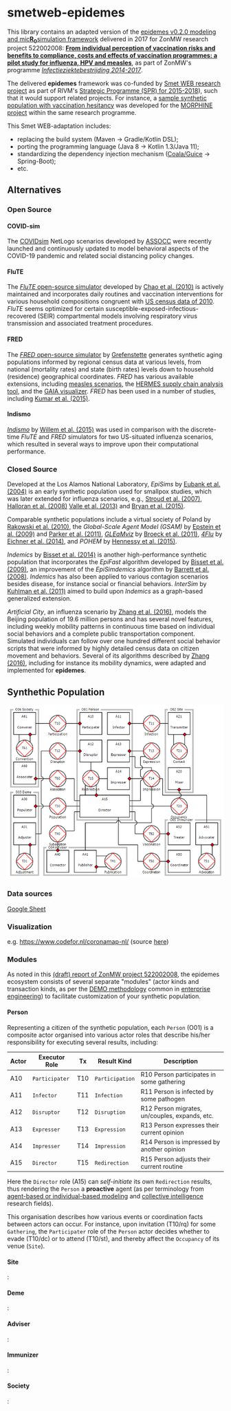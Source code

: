 # smetweb-epidemes

This library contains an adapted version of the [epidemes v0.2.0 modeling and mic<b>R<sub>0</sub></b>simulation framework](https://github.com/krevelen/epidemes/releases/tag/v0.2.0) delivered in 2017 for ZonMW research project 522002008: [**From individual perception of vaccination risks and benefits to compliance, costs and effects of vaccination programmes: a pilot study for influenza, HPV and measles**](https://www.zonmw.nl/nl/onderzoek-resultaten/gezondheidsbescherming/programmas/project-detail/infectieziektebestrijding-2014-2017/from-individual-perception-of-vaccination-risks-and-benefits-to-compliance-costs-and-effects-of-vac/verslagen/), as part of ZonMW's programme [*Infectieziektebestrijding 2014-2017*](https://www.zonmw.nl/nl/onderzoek-resultaten/gezondheidsbescherming/programmas/programma-detail/infectieziektebestrijding-2014-2017/).

The delivered **epidemes** framework was co-funded by [Smet WEB research project](https://www.rivm.nl/rivm/kennis-en-kunde/strategisch-programma-rivm/spr-2015-2018/wiskundige-modellering-ziekten/smet-web) as part of RIVM's [Strategic Programme (SPR) for 2015-2018](https://www.rivm.nl/rivm/kennis-en-kunde/strategisch-programma-rivm/spr-2015-2018)), such that it would support related projects. For instance, a [sample synthetic population with vaccination hesitancy](https://github.com/JHoogink/morphine) was developed for the [MORPHINE project](https://www.rivm.nl/rivm/kennis-en-kunde/strategisch-programma-rivm/spr-2015-2018/wiskundige-modellering-ziekten/morphine) within the same research programme.

This Smet WEB-adaptation includes: 
* replacing the build system (Maven &rarr; Gradle/Kotlin DSL);
* porting the programming language (Java 8 &rarr; Kotlin 1.3/Java 11); 
* standardizing the dependency injection mechanism ([Coala/Guice](https://github.com/krevelen/coala-binder) &rarr; Spring-Boot);
* etc.

## Alternatives

[Chao:2010:pcbi]: https://doi.org/10.1186/1471-2458-13-940
[Grefenstette:2013:bmcph]: https://doi.org/10.1186/1471-2458-13-940
[Kumar:2015:pmcph]: https://doi.org/10.1186/s12889-015-2284-2
[Willem:2015:bmcbi]: https://doi.org/10.1186/s12859-015-0612-2
[Eubank:2004:nature]: https://doi.org/10.1038/nature02541
[Stroud:2007:jasss]: http://jasss.soc.surrey.ac.uk/10/4/9.html
[Halloran:2008:pnas]: https://doi.org/10.1073/pnas.0706849105
[Rakowski:2010:jasss]: https://doi.org/10.18564/jasss.1529
[Epstein:2009:nature]: https://doi.org/10.1038/460687a
[Parker:2011:tomacs]: https://doi.org/10.1145/2043635.2043637
[Valle:2013:ch]: https://doi.org/10.1007/978-1-4614-5474-8_4
[Bryan:2015:vast]: https://doi.org/10.1109/VAST.2015.7347626
[Broeck:2011:bmcid]: https://doi.org/10.1186/1471-2334-11-37
[Eichner:2014:bmcid]: https://doi.org/10.1186/1471-2334-14-365
[Hennessy:2015:phm]: https://doi.org/10.1186/s12963-015-0057-x
[Bisset:2014:tomacs]: https://doi.org/10.1145/2501602
[Bisset:2009:ics]: https://doi.org/10.1145/1542275.1542336
[Barrett:2008:eea]: https://doi.org/10.1145/1413370.1413408
[Kuhlman:2011:wsc]: https://doi.org/10.1109/WSC.2011.6147758
[Zhang:2016:jasss]: https://doi.org/10.18564/jasss.3148
[Zhang:2016:phd]: https://doi.org/10.4233/uuid:8d0f67a3-d8e6-43ee-acc5-1633c617e023

### Open Source 

#### COVID-sim
The [COVIDsim](https://github.com/lvanhee/COVID-sim) NetLogo scenarios developed by [ASSOCC](https://simassocc.org/) were recently launched and continuously updated to model behavioral aspects of the COVID-19 pandemic and related social distancing policy changes.

#### FluTE
The [*FluTE* open-source simulator](https://github.com/dlchao/FluTE) developed by [Chao et al. (2010)][Chao:2010:pcbi] is actively maintained and incorporates daily routines and vaccination interventions for various household compositions congruent with [US census data of 2010](http://www2.census.gov/census_2000/datasets/PUMS/OnePercent/). *FluTE* seems optimized for certain susceptible-exposed-infectious-recovered (SEIR) compartmental models involving respiratory virus transmission and associated treatment procedures.

#### FRED
The [*FRED* open-source simulator](https://github.com/PublicHealthDynamicsLab/FRED) by [Grefenstette][Grefenstette:2013:bmcph] generates synthetic aging populations informed by regional census data at various levels, from national (mortality rates) and state (birth rates) levels down to household (residence) geographical coordinates. *FRED* has various available extensions, including [measles scenarios](http://fred.publichealth.pitt.edu/measles/), the [HERMES supply chain analysis tool](http://hermes.psc.edu/), and the [GAIA visualizer](http://gaia.psc.edu/). *FRED* has been used in a number of studies, including [Kumar et al. (2015)][Kumar:2015:pmcph]. 

#### Indismo
[*Indismo*](https://bitbucket.org/indismo/indismo) by [Willem et al. (2015)][Willem:2015:bmcbi] was used in comparison with the discrete-time *FluTE* and *FRED* simulators for two US-situated influenza scenarios, which resulted in several ways to improve upon their computational performance. 

### Closed Source
Developed at the Los Alamos National Laboratory, *EpiSims* by [Eubank et al. (2004)][Eubank:2004:nature] is an early synthetic population used for smallpox studies, which was later extended for influenza scenarios, e.g., [Stroud et al. (2007)][Stroud:2007:jasss], [Halloran et al. (2008)][Halloran:2008:pnas] [Valle et al. (2013)][Valle:2013:ch] and [Bryan et al. (2015)][Bryan:2015:vast].

Comparable synthetic populations include a virtual society of Poland by [Rakowski et al. (2010)][Rakowski:2010:jasss], the *Global-Scale Agent Model (GSAM)* by [Epstein et al. (2009)][Epstein:2009:nature] and [Parker et al. (2011)][Parker:2011:tomacs], [*GLEaMviz*](http://www.gleamviz.org/simulator/) by [Broeck et al. (2011)][Broeck:2011:bmcid], [*4Flu*](https://www.4flu.net/) by [Eichner et al. (2014)][Eichner:2014:bmcid], and *POHEM* by [Hennessy et al. (2015)][Hennessy:2015:phm]. 

*Indemics* by [Bisset et al. (2014)][Bisset:2014:tomacs] is another high-performance synthetic population that incorporates the *EpiFast* algorithm developed by [Bisset et al. (2009)][Bisset:2009:ics], an improvement of the *EpiSimdemics* algorithm by [Barrett et al. (2008)][Barrett:2008:eea]. *Indemics* has also been applied to various contagion scenarios besides disease, for instance social or financial behaviors. *InterSim* by [Kuhlman et al. (2011)][Kuhlman:2011:wsc] aimed to build upon *Indemics* as a graph-based generalized extension. 

*Artificial City*, an influenza scenario by [Zhang et al. (2016)][Zhang:2016:jasss], models the Beijing population of 19.6 million persons and has several novel features, including weekly mobility patterns in continuous time based on individual social behaviors and a complete public transportation component. Simulated individuals can follow over one hundred different social behavior scripts that were informed by highly detailed census data on citizen movement and behaviors. Several of its algorithms described by [Zhang (2016)][Zhang:2016:phd], including for instance its mobility dynamics, were adapted and implemented for **epidemes**.

## Synthethic Population

![Epidemes Ecosystem Organisation Construction Diagram](./doc/img/epidemes-ecosystem-ocd.png)

### Data sources
[Google Sheet](https://docs.google.com/spreadsheets/d/1S71E2j9bX46Rj6UssbKZo9UQR3O1jZrluWy3uCzz0NE/edit#gid=638032539)

### Visualization
e.g. https://www.codefor.nl/coronamap-nl/ (source [here](https://github.com/codefornl/coronamap-nl))

### Modules
As noted in this [(draft) report of ZonMW project 522002008](https://github.com/krevelen/epidemes/releases/download/v0.2.0/zonmw-522002008-report-draft.pdf), the epidemes ecosystem consists of several separate "modules" (actor kinds and transaction kinds, as per the [DEMO methodology](https://en.wikipedia.org/wiki/Design_%26_Engineering_Methodology_for_Organizations) common in [enterprise engineering](http://www.ee-institute.org/en)) to facilitate customization of your synthetic population.

#### Person
Representing a citizen of the synthetic population, each `Person` (O01) is a composite actor organised into various actor roles that describe his/her responsibility for executing several results, including:

|Actor| Executor Role  | Tx  | Result Kind     | Description |
| --- | -------------- | --- | --------------- | ----------- |
| A10 | `Participater` | T10 | `Participation` | R10 Person participates in some gathering
| A11 | `Infector`     | T11 | `Infection`     | R11 Person is infected by some pathogen
| A12 | `Disruptor`    | T12 | `Disruption`    | R12 Person migrates, un/couples, expands, etc.
| A13 | `Expresser`    | T13 | `Expression`    | R13 Person expresses their current opinion
| A14 | `Impresser`    | T14 | `Impression`    | R14 Person is impressed by another opinion
| A15 | `Director`     | T15 | `Redirection`   | R15 Person adjusts their current routine

Here the `Director` role (A15) can _self-initiate_ its own `Redirection` results, thus rendering the `Person` a **proactive** agent (as per terminology from [agent-based or individual-based modeling](https://en.wikipedia.org/wiki/Agent-based_model) and [collective intelligence](https://www.cs.vu.nl/~schut/pubs/Schut/2010.pdf) research fields). 

This organisation describes how various events or coordination facts between actors can occur.
For instance, upon invitation (T10/rq) for some `Gathering`, the `Participater` role of the `Person` actor decides whether to evade (T10/dc) or to attend (T10/st), and thereby affect the `Occupancy` of its venue (`Site`).
                                                    
#### Site

:

#### Deme

:

#### Adviser

:

#### Immunizer

:

#### Society

:
